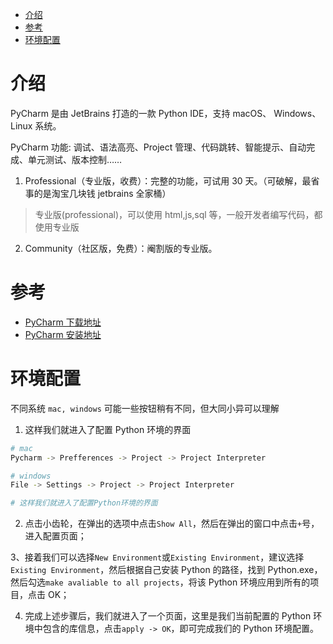 <!--ts-->

- [介绍](#介绍)
- [参考](#参考)
- [环境配置](#环境配置)

<!-- Added by: edy, at: 2023年 3月13日 星期一 11时06分05秒 CST -->

<!--te-->

# 介绍

PyCharm 是由 JetBrains 打造的一款 Python IDE，支持 macOS、 Windows、 Linux 系统。

PyCharm 功能: 调试、语法高亮、Project 管理、代码跳转、智能提示、自动完成、单元测试、版本控制……

1. Professional（专业版，收费）：完整的功能，可试用 30 天。（可破解，最省事的是淘宝几块钱 jetbrains 全家桶）

> 专业版(professional)，可以使用 html,js,sql 等，一般开发者编写代码，都使用专业版

2. Community（社区版，免费）：阉割版的专业版。

# 参考

- [PyCharm 下载地址](https://www.jetbrains.com/pycharm/download/)
- [PyCharm 安装地址](http://www.runoob.com/w3cnote/pycharm-windows-install.html)

# 环境配置

不同系统 `mac, windows` 可能一些按钮稍有不同，但大同小异可以理解

1. 这样我们就进入了配置 Python 环境的界面

```bash
# mac
Pycharm -> Prefferences -> Project -> Project Interpreter

# windows
File -> Settings -> Project -> Project Interpreter

# 这样我们就进入了配置Python环境的界面
```

2. 点击小齿轮，在弹出的选项中点击`Show All`，然后在弹出的窗口中点击`+`号，进入配置页面；

3、接着我们可以选择`New Environment`或`Existing Environment`，建议选择`Existing Environment`，然后根据自己安装 Python 的路径，找到 Python.exe，然后勾选`make avaliable to all projects`，将该 Python 环境应用到所有的项目，点击 OK；

4. 完成上述步骤后，我们就进入了一个页面，这里是我们当前配置的 Python 环境中包含的库信息，点击`apply -> OK`，即可完成我们的 Python 环境配置。
